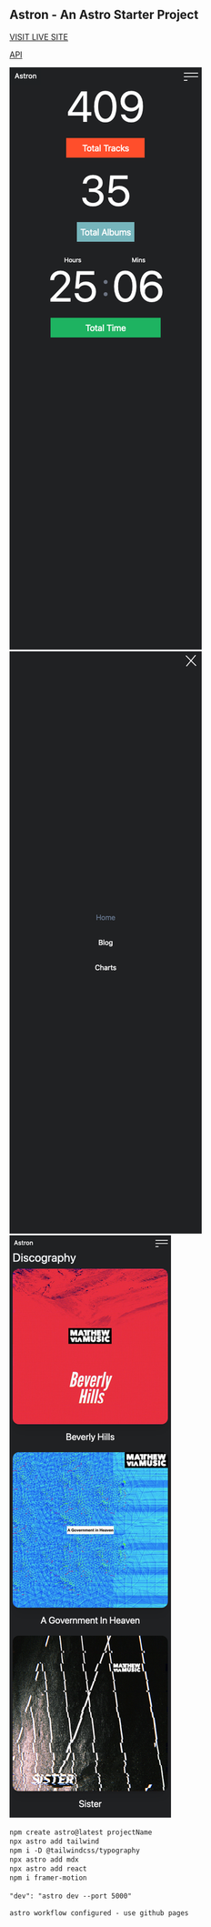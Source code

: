 ## Astron - An Astro Starter Project

<a href="https://mattheweq.com/astron/" target="_blank">VISIT LIVE SITE</a>

[API](https://mvmapi.olk1.com/tracks)

![PREVIEW](preview.png)
![PREVIEW](preview2.png)
![PREVIEW](preview3.png)




```
npm create astro@latest projectName
npx astro add tailwind
npm i -D @tailwindcss/typography
npx astro add mdx
npx astro add react
npm i framer-motion

"dev": "astro dev --port 5000"
```

```
astro workflow configured - use github pages
```

